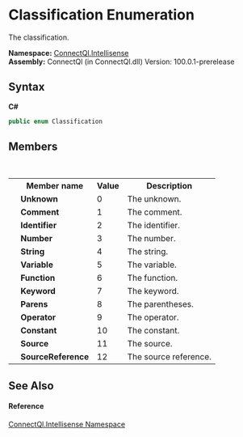 # Classification Enumeration
 

The classification.

**Namespace:**&nbsp;<a href="N_ConnectQl_Intellisense">ConnectQl.Intellisense</a><br />**Assembly:**&nbsp;ConnectQl (in ConnectQl.dll) Version: 100.0.1-prerelease

## Syntax

**C#**<br />
``` C#
public enum Classification
```


## Members
&nbsp;<table><tr><th></th><th>Member name</th><th>Value</th><th>Description</th></tr><tr><td /><td target="F:ConnectQl.Intellisense.Classification.Unknown">**Unknown**</td><td>0</td><td>The unknown.</td></tr><tr><td /><td target="F:ConnectQl.Intellisense.Classification.Comment">**Comment**</td><td>1</td><td>The comment.</td></tr><tr><td /><td target="F:ConnectQl.Intellisense.Classification.Identifier">**Identifier**</td><td>2</td><td>The identifier.</td></tr><tr><td /><td target="F:ConnectQl.Intellisense.Classification.Number">**Number**</td><td>3</td><td>The number.</td></tr><tr><td /><td target="F:ConnectQl.Intellisense.Classification.String">**String**</td><td>4</td><td>The string.</td></tr><tr><td /><td target="F:ConnectQl.Intellisense.Classification.Variable">**Variable**</td><td>5</td><td>The variable.</td></tr><tr><td /><td target="F:ConnectQl.Intellisense.Classification.Function">**Function**</td><td>6</td><td>The function.</td></tr><tr><td /><td target="F:ConnectQl.Intellisense.Classification.Keyword">**Keyword**</td><td>7</td><td>The keyword.</td></tr><tr><td /><td target="F:ConnectQl.Intellisense.Classification.Parens">**Parens**</td><td>8</td><td>The parentheses.</td></tr><tr><td /><td target="F:ConnectQl.Intellisense.Classification.Operator">**Operator**</td><td>9</td><td>The operator.</td></tr><tr><td /><td target="F:ConnectQl.Intellisense.Classification.Constant">**Constant**</td><td>10</td><td>The constant.</td></tr><tr><td /><td target="F:ConnectQl.Intellisense.Classification.Source">**Source**</td><td>11</td><td>The source.</td></tr><tr><td /><td target="F:ConnectQl.Intellisense.Classification.SourceReference">**SourceReference**</td><td>12</td><td>The source reference.</td></tr></table>

## See Also


#### Reference
<a href="N_ConnectQl_Intellisense">ConnectQl.Intellisense Namespace</a><br />